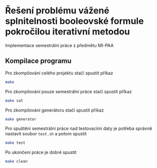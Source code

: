 # Řešení problému vážené splnitelnosti booleovské formule pokročilou iterativní metodou #

Implementace semestrální práce z předmětu MI-PAA

## Kompilace programu ##

Pro zkompilování celého projektu stačí spustit příkaz

```bash
make
```

Pro zkompilování pouze semestrální práce stačí spustit příkaz

```bash
make sat
```

Pro zkompilování generátoru stačí spustit příkaz

```bash
make generator
```

Pro spuštění semestrální práce nad testovacími daty je potřeba správně nastavit soubor `test.sh` a potom spustit

```bash
make test
```

Po ukončení práce je dobré spustit

```bash
make clean
```
